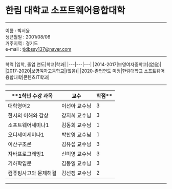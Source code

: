 # 한림 대학교 소프트웨어융합대학
---

이름 : 박서윤   
생년월일 : 2001/08/06  
거주지역 : 경기도   
e-mail : tjdbssy137@naver.com

---

학력
|입학, 졸업 연도|학교|학과|
|---|---|---|
|2014-2017|보영여자중학교|(없음)|
|2017-2020|보영여자고등학교|(없음)|
|2020-졸업연도 미정|한림대학교 소프트웨어융합대학|콘텐츠IT학과|

---

|**1학년 수강 과목|교수|학점**|
|---|---|---|
|대학영어2|이선아 교수님| 3 |
|한시의 이해와 감상|강지희 교수님| 3 |
|소프트웨어세미나1|김동회 교수님| 1 |
|오디세이세미나1|박찬영 교수님| 1 |
|이산구조론|김유섭 교수님| 3 |
|자바프로그래밍1|신미영 교수님| 3 |
|기하학입문|김동일 교수님| 3 |
|컴퓨팅사고와 문제해결|김선정 교수님| 2 |

---
